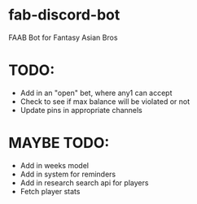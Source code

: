 # fab-discord-bot

FAAB Bot for Fantasy Asian Bros

# TODO:

- Add in an "open" bet, where any1 can accept
- Check to see if max balance will be violated or not
- Update pins in appropriate channels

# MAYBE TODO:

- Add in weeks model
- Add in system for reminders
- Add in research search api for players
- Fetch player stats
